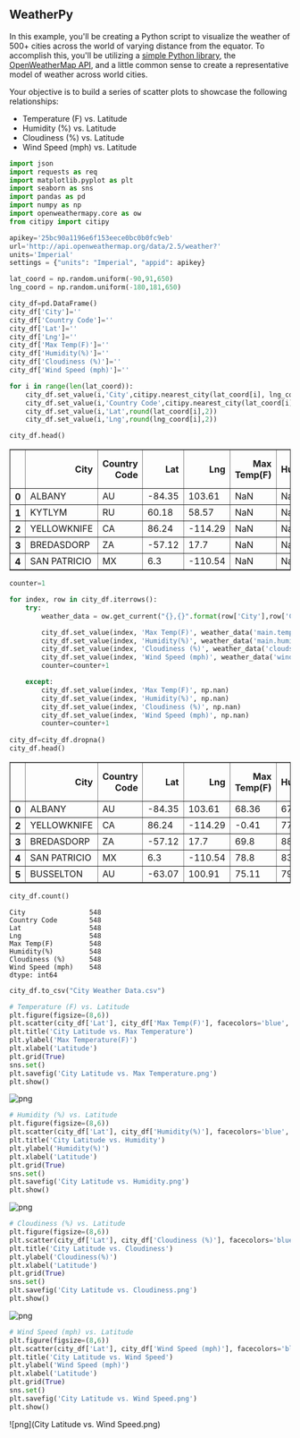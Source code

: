 
## WeatherPy

In this example, you'll be creating a Python script to visualize the weather of 500+ cities across the world of varying distance from the equator. To accomplish this, you'll be utilizing a [simple Python library](https://pypi.python.org/pypi/citipy), the [OpenWeatherMap API](https://openweathermap.org/api), and a little common sense to create a representative model of weather across world cities.

Your objective is to build a series of scatter plots to showcase the following relationships:

* Temperature (F) vs. Latitude
* Humidity (%) vs. Latitude
* Cloudiness (%) vs. Latitude
* Wind Speed (mph) vs. Latitude


```python
import json
import requests as req
import matplotlib.pyplot as plt
import seaborn as sns
import pandas as pd
import numpy as np
import openweathermapy.core as ow
from citipy import citipy
```


```python
apikey='25bc90a1196e6f153eece0bc0b0fc9eb'
url='http://api.openweathermap.org/data/2.5/weather?'
units='Imperial'
settings = {"units": "Imperial", "appid": apikey}
```


```python
lat_coord = np.random.uniform(-90,91,650)
lng_coord = np.random.uniform(-180,181,650)
```


```python
city_df=pd.DataFrame()
city_df['City']=''
city_df['Country Code']=''
city_df['Lat']=''
city_df['Lng']=''
city_df['Max Temp(F)']=''
city_df['Humidity(%)']=''
city_df['Cloudiness (%)']=''
city_df['Wind Speed (mph)']=''
```


```python
for i in range(len(lat_coord)):
    city_df.set_value(i,'City',citipy.nearest_city(lat_coord[i], lng_coord[i]).city_name.upper())
    city_df.set_value(i,'Country Code',citipy.nearest_city(lat_coord[i],lng_coord[i]).country_code.upper())
    city_df.set_value(i,'Lat',round(lat_coord[i],2))
    city_df.set_value(i,'Lng',round(lng_coord[i],2))
```


```python
city_df.head()
```




<div>
<style>
    .dataframe thead tr:only-child th {
        text-align: right;
    }

    .dataframe thead th {
        text-align: left;
    }

    .dataframe tbody tr th {
        vertical-align: top;
    }
</style>
<table border="1" class="dataframe">
  <thead>
    <tr style="text-align: right;">
      <th></th>
      <th>City</th>
      <th>Country Code</th>
      <th>Lat</th>
      <th>Lng</th>
      <th>Max Temp(F)</th>
      <th>Humidity(%)</th>
      <th>Cloudiness (%)</th>
      <th>Wind Speed (mph)</th>
    </tr>
  </thead>
  <tbody>
    <tr>
      <th>0</th>
      <td>ALBANY</td>
      <td>AU</td>
      <td>-84.35</td>
      <td>103.61</td>
      <td>NaN</td>
      <td>NaN</td>
      <td>NaN</td>
      <td>NaN</td>
    </tr>
    <tr>
      <th>1</th>
      <td>KYTLYM</td>
      <td>RU</td>
      <td>60.18</td>
      <td>58.57</td>
      <td>NaN</td>
      <td>NaN</td>
      <td>NaN</td>
      <td>NaN</td>
    </tr>
    <tr>
      <th>2</th>
      <td>YELLOWKNIFE</td>
      <td>CA</td>
      <td>86.24</td>
      <td>-114.29</td>
      <td>NaN</td>
      <td>NaN</td>
      <td>NaN</td>
      <td>NaN</td>
    </tr>
    <tr>
      <th>3</th>
      <td>BREDASDORP</td>
      <td>ZA</td>
      <td>-57.12</td>
      <td>17.7</td>
      <td>NaN</td>
      <td>NaN</td>
      <td>NaN</td>
      <td>NaN</td>
    </tr>
    <tr>
      <th>4</th>
      <td>SAN PATRICIO</td>
      <td>MX</td>
      <td>6.3</td>
      <td>-110.54</td>
      <td>NaN</td>
      <td>NaN</td>
      <td>NaN</td>
      <td>NaN</td>
    </tr>
  </tbody>
</table>
</div>




```python
counter=1

for index, row in city_df.iterrows():
    try:
        weather_data = ow.get_current("{},{}".format(row['City'],row['Country Code']),**settings)

        city_df.set_value(index, 'Max Temp(F)', weather_data('main.temp_max'))
        city_df.set_value(index, 'Humidity(%)', weather_data('main.humidity'))
        city_df.set_value(index, 'Cloudiness (%)', weather_data('clouds.all'))
        city_df.set_value(index, 'Wind Speed (mph)', weather_data('wind.speed'))
        counter=counter+1

    except:
        city_df.set_value(index, 'Max Temp(F)', np.nan)
        city_df.set_value(index, 'Humidity(%)', np.nan)
        city_df.set_value(index, 'Cloudiness (%)', np.nan)
        city_df.set_value(index, 'Wind Speed (mph)', np.nan)
        counter=counter+1
        
city_df=city_df.dropna()        
city_df.head()
```




<div>
<style>
    .dataframe thead tr:only-child th {
        text-align: right;
    }

    .dataframe thead th {
        text-align: left;
    }

    .dataframe tbody tr th {
        vertical-align: top;
    }
</style>
<table border="1" class="dataframe">
  <thead>
    <tr style="text-align: right;">
      <th></th>
      <th>City</th>
      <th>Country Code</th>
      <th>Lat</th>
      <th>Lng</th>
      <th>Max Temp(F)</th>
      <th>Humidity(%)</th>
      <th>Cloudiness (%)</th>
      <th>Wind Speed (mph)</th>
    </tr>
  </thead>
  <tbody>
    <tr>
      <th>0</th>
      <td>ALBANY</td>
      <td>AU</td>
      <td>-84.35</td>
      <td>103.61</td>
      <td>68.36</td>
      <td>67</td>
      <td>64</td>
      <td>11.43</td>
    </tr>
    <tr>
      <th>2</th>
      <td>YELLOWKNIFE</td>
      <td>CA</td>
      <td>86.24</td>
      <td>-114.29</td>
      <td>-0.41</td>
      <td>77</td>
      <td>90</td>
      <td>4.7</td>
    </tr>
    <tr>
      <th>3</th>
      <td>BREDASDORP</td>
      <td>ZA</td>
      <td>-57.12</td>
      <td>17.7</td>
      <td>69.8</td>
      <td>88</td>
      <td>92</td>
      <td>3.36</td>
    </tr>
    <tr>
      <th>4</th>
      <td>SAN PATRICIO</td>
      <td>MX</td>
      <td>6.3</td>
      <td>-110.54</td>
      <td>78.8</td>
      <td>83</td>
      <td>75</td>
      <td>6.93</td>
    </tr>
    <tr>
      <th>5</th>
      <td>BUSSELTON</td>
      <td>AU</td>
      <td>-63.07</td>
      <td>100.91</td>
      <td>75.11</td>
      <td>79</td>
      <td>44</td>
      <td>15.12</td>
    </tr>
  </tbody>
</table>
</div>




```python
city_df.count()
```




    City                548
    Country Code        548
    Lat                 548
    Lng                 548
    Max Temp(F)         548
    Humidity(%)         548
    Cloudiness (%)      548
    Wind Speed (mph)    548
    dtype: int64




```python
city_df.to_csv("City Weather Data.csv")
```


```python
# Temperature (F) vs. Latitude
plt.figure(figsize=(8,6))
plt.scatter(city_df['Lat'], city_df['Max Temp(F)'], facecolors='blue', edgecolors='black', marker="o")
plt.title('City Latitude vs. Max Temperature')
plt.ylabel('Max Temperature(F)')
plt.xlabel('Latitude')
plt.grid(True)
sns.set()
plt.savefig('City Latitude vs. Max Temperature.png')
plt.show()
```


![png](output_10_0.png)



```python
# Humidity (%) vs. Latitude
plt.figure(figsize=(8,6))
plt.scatter(city_df['Lat'], city_df['Humidity(%)'], facecolors='blue', edgecolors='black', marker="o")
plt.title('City Latitude vs. Humidity')
plt.ylabel('Humidity(%)')
plt.xlabel('Latitude')
plt.grid(True)
sns.set()
plt.savefig('City Latitude vs. Humidity.png')
plt.show()
```


![png](output_11_0.png)



```python
# Cloudiness (%) vs. Latitude
plt.figure(figsize=(8,6))
plt.scatter(city_df['Lat'], city_df['Cloudiness (%)'], facecolors='blue', edgecolors='black', marker="o")
plt.title('City Latitude vs. Cloudiness')
plt.ylabel('Cloudiness(%)')
plt.xlabel('Latitude')
plt.grid(True)
sns.set()
plt.savefig('City Latitude vs. Cloudiness.png')
plt.show()
```


![png](output_12_0.png)



```python
# Wind Speed (mph) vs. Latitude
plt.figure(figsize=(8,6))
plt.scatter(city_df['Lat'], city_df['Wind Speed (mph)'], facecolors='blue', edgecolors='black', marker="o")
plt.title('City Latitude vs. Wind Speed')
plt.ylabel('Wind Speed (mph)')
plt.xlabel('Latitude')
plt.grid(True)
sns.set()
plt.savefig('City Latitude vs. Wind Speed.png')
plt.show()
```


![png](City Latitude vs. Wind Speed.png)

